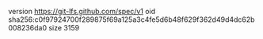 version https://git-lfs.github.com/spec/v1
oid sha256:c0f97924700f289875f69a125a3c4fe5d6b48f629f362d49d4dc62b008236da0
size 3159
